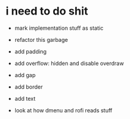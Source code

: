 # i need to do shit
- mark implementation stuff as static
- refactor this garbage
- add padding

- add overflow: hidden and disable overdraw
- add gap
- add border
- add text
- look at how dmenu and rofi reads stuff